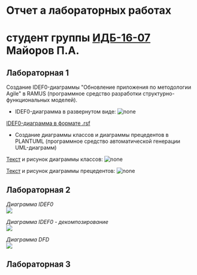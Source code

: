 # Отчет а лабораторных работах
# студент группы [ИДБ-16-07](https://github.com/stankin/design-1/wiki/list-idb-16-07) Майоров П.А.

## Лабораторная 1

Создание IDEF0-диаграммы "Обновление приложения по методологии Agile" в RAMUS (программное средство разработки структурно-функциональных моделей).

- IDEF0-диаграмма в развернутом виде:
![none](https://github.com/MaiorovP/MaiorovP.github.io/blob/master/%D0%9B%D0%B0%D0%B12/New%20Folder%20(3)/01_A0.png)

[IDEF0-диаграмма в формате .rsf](https://github.com/MaiorovP/MaiorovP.github.io/blob/master/IDEF0-1.rsf)

- Создание диаграммы классов и диаграммы прецедентов в PLANTUML (программное средство автоматической генерации UML-диаграмм)

[Текст](https://github.com/MaiorovP/MaiorovP.github.io/blob/master/%D0%94%D0%B8%D0%B0%D0%B3%D1%80%D0%9A%D0%BB%D0%B0%D1%81%D1%81%D0%BE%D0%B2.txt) и рисунок диаграммы классов:
![none](https://github.com/MaiorovP/MaiorovP.github.io/blob/master/%D0%94%D0%B8%D0%B0%D0%B3%D1%80%D0%9A%D0%BB%D0%B0%D1%81%D1%81%D0%BE%D0%B2.png)

[Текст](https://github.com/MaiorovP/MaiorovP.github.io/blob/master/%D0%94%D0%B8%D0%B0%D0%B3%D1%80%D0%9F%D1%80%D0%B5%D1%86.txt) и рисунок диаграммы прецедентов:
![none](https://github.com/MaiorovP/MaiorovP.github.io/blob/master/%D0%94%D0%B8%D0%B0%D0%B3%D1%80%D0%9F%D1%80%D0%B5%D1%86.png)




## Лабораторная 2

<em> Диаграмма IDEF0 </em>
<br>
![](https://github.com/MaiorovP/MaiorovP.github.io/blob/master/%D0%9B%D0%B0%D0%B12/New%20Folder%20(3)/01_A0.png)


<em> Диаграмма IDEF0 - декомпозирование </em>
<br>
![](https://github.com/MaiorovP/MaiorovP.github.io/blob/master/%D0%9B%D0%B0%D0%B12/New%20Folder%20(3)/02_A0.png)


<em> Диаграмма DFD </em>
<br>
![](https://github.com/MaiorovP/MaiorovP.github.io/blob/master/%D0%9B%D0%B0%D0%B12/New%20Folder%20(3)/03_A2.png)


## Лабораторная 3


